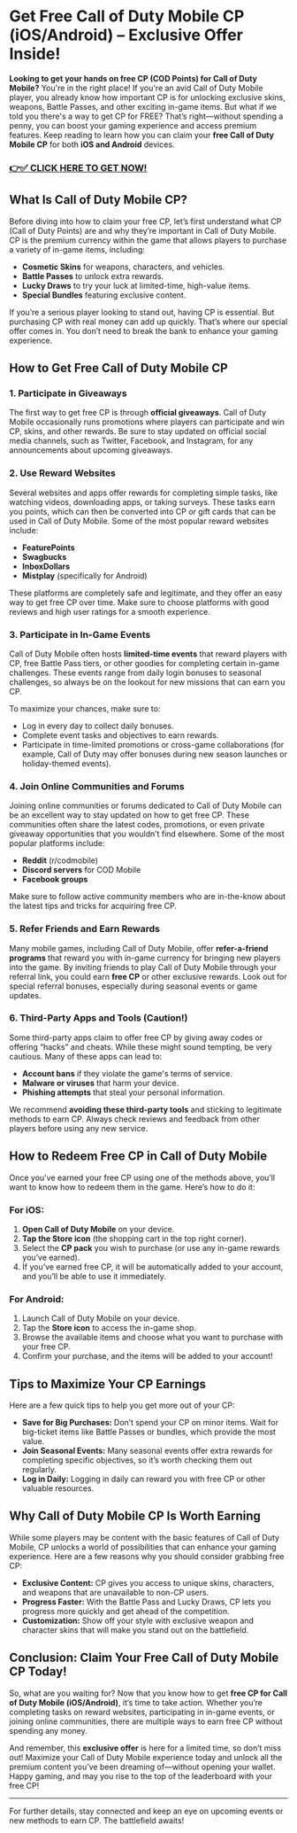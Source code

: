 # Get Free Call of Duty Mobile CP (iOS/Android) – Exclusive Offer Inside!

**Looking to get your hands on free CP (COD Points) for Call of Duty Mobile?** You're in the right place! If you're an avid Call of Duty Mobile player, you already know how important CP is for unlocking exclusive skins, weapons, Battle Passes, and other exciting in-game items. But what if we told you there's a way to get CP for FREE? That’s right—without spending a penny, you can boost your gaming experience and access premium features. Keep reading to learn how you can claim your **free Call of Duty Mobile CP** for both **iOS and Android** devices.

### [👉✅ CLICK HERE TO GET NOW!](https://freerewards.xyz/call/of/duty/)

## What Is Call of Duty Mobile CP?

Before diving into how to claim your free CP, let’s first understand what CP (Call of Duty Points) are and why they’re important in Call of Duty Mobile. CP is the premium currency within the game that allows players to purchase a variety of in-game items, including:

- **Cosmetic Skins** for weapons, characters, and vehicles.
- **Battle Passes** to unlock extra rewards.
- **Lucky Draws** to try your luck at limited-time, high-value items.
- **Special Bundles** featuring exclusive content.

If you’re a serious player looking to stand out, having CP is essential. But purchasing CP with real money can add up quickly. That’s where our special offer comes in. You don’t need to break the bank to enhance your gaming experience.

## How to Get Free Call of Duty Mobile CP

### 1. **Participate in Giveaways**

The first way to get free CP is through **official giveaways**. Call of Duty Mobile occasionally runs promotions where players can participate and win CP, skins, and other rewards. Be sure to stay updated on official social media channels, such as Twitter, Facebook, and Instagram, for any announcements about upcoming giveaways.

### 2. **Use Reward Websites**

Several websites and apps offer rewards for completing simple tasks, like watching videos, downloading apps, or taking surveys. These tasks earn you points, which can then be converted into CP or gift cards that can be used in Call of Duty Mobile. Some of the most popular reward websites include:

- **FeaturePoints**
- **Swagbucks**
- **InboxDollars**
- **Mistplay** (specifically for Android)

These platforms are completely safe and legitimate, and they offer an easy way to get free CP over time. Make sure to choose platforms with good reviews and high user ratings for a smooth experience.

### 3. **Participate in In-Game Events**

Call of Duty Mobile often hosts **limited-time events** that reward players with CP, free Battle Pass tiers, or other goodies for completing certain in-game challenges. These events range from daily login bonuses to seasonal challenges, so always be on the lookout for new missions that can earn you CP.

To maximize your chances, make sure to:

- Log in every day to collect daily bonuses.
- Complete event tasks and objectives to earn rewards.
- Participate in time-limited promotions or cross-game collaborations (for example, Call of Duty may offer bonuses during new season launches or holiday-themed events).

### 4. **Join Online Communities and Forums**

Joining online communities or forums dedicated to Call of Duty Mobile can be an excellent way to stay updated on how to get free CP. These communities often share the latest codes, promotions, or even private giveaway opportunities that you wouldn’t find elsewhere. Some of the most popular platforms include:

- **Reddit** (r/codmobile)
- **Discord servers** for COD Mobile
- **Facebook groups**

Make sure to follow active community members who are in-the-know about the latest tips and tricks for acquiring free CP.

### 5. **Refer Friends and Earn Rewards**

Many mobile games, including Call of Duty Mobile, offer **refer-a-friend programs** that reward you with in-game currency for bringing new players into the game. By inviting friends to play Call of Duty Mobile through your referral link, you could earn **free CP** or other exclusive rewards. Look out for special referral bonuses, especially during seasonal events or game updates.

### 6. **Third-Party Apps and Tools (Caution!)**

Some third-party apps claim to offer free CP by giving away codes or offering “hacks” and cheats. While these might sound tempting, be very cautious. Many of these apps can lead to:

- **Account bans** if they violate the game's terms of service.
- **Malware or viruses** that harm your device.
- **Phishing attempts** that steal your personal information.

We recommend **avoiding these third-party tools** and sticking to legitimate methods to earn CP. Always check reviews and feedback from other players before using any new service.

## How to Redeem Free CP in Call of Duty Mobile

Once you've earned your free CP using one of the methods above, you’ll want to know how to redeem them in the game. Here’s how to do it:

### For iOS:

1. **Open Call of Duty Mobile** on your device.
2. **Tap the Store icon** (the shopping cart in the top right corner).
3. Select the **CP pack** you wish to purchase (or use any in-game rewards you’ve earned).
4. If you’ve earned free CP, it will be automatically added to your account, and you’ll be able to use it immediately.

### For Android:

1. Launch Call of Duty Mobile on your device.
2. Tap the **Store icon** to access the in-game shop.
3. Browse the available items and choose what you want to purchase with your free CP.
4. Confirm your purchase, and the items will be added to your account!

## Tips to Maximize Your CP Earnings

Here are a few quick tips to help you get more out of your CP:

- **Save for Big Purchases:** Don’t spend your CP on minor items. Wait for big-ticket items like Battle Passes or bundles, which provide the most value.
- **Join Seasonal Events:** Many seasonal events offer extra rewards for completing specific objectives, so it’s worth checking them out regularly.
- **Log in Daily:** Logging in daily can reward you with free CP or other valuable resources.

## Why Call of Duty Mobile CP Is Worth Earning

While some players may be content with the basic features of Call of Duty Mobile, CP unlocks a world of possibilities that can enhance your gaming experience. Here are a few reasons why you should consider grabbing free CP:

- **Exclusive Content:** CP gives you access to unique skins, characters, and weapons that are unavailable to non-CP users.
- **Progress Faster:** With the Battle Pass and Lucky Draws, CP lets you progress more quickly and get ahead of the competition.
- **Customization:** Show off your style with exclusive weapon and character skins that will make you stand out on the battlefield.

## Conclusion: Claim Your Free Call of Duty Mobile CP Today!

So, what are you waiting for? Now that you know how to get **free CP for Call of Duty Mobile (iOS/Android)**, it’s time to take action. Whether you’re completing tasks on reward websites, participating in in-game events, or joining online communities, there are multiple ways to earn free CP without spending any money.

And remember, this **exclusive offer** is here for a limited time, so don’t miss out! Maximize your Call of Duty Mobile experience today and unlock all the premium content you’ve been dreaming of—without opening your wallet. Happy gaming, and may you rise to the top of the leaderboard with your free CP!

--- 

For further details, stay connected and keep an eye on upcoming events or new methods to earn CP. The battlefield awaits!
